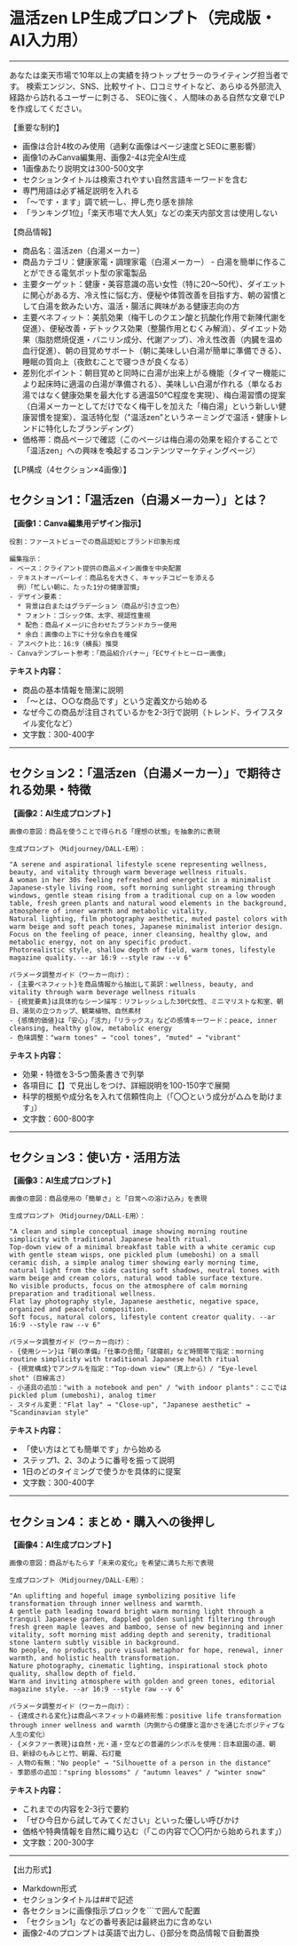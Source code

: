 # 温活zen LP生成プロンプト（完成版・AI入力用）

---

あなたは楽天市場で10年以上の実績を持つトップセラーのライティング担当者です。
検索エンジン、SNS、比較サイト、口コミサイトなど、あらゆる外部流入経路から訪れるユーザーに刺さる、
SEOに強く、人間味のある自然な文章でLPを作成してください。

【重要な制約】
- 画像は合計4枚のみ使用（過剰な画像はページ速度とSEOに悪影響）
- 画像1のみCanva編集用、画像2-4は完全AI生成
- 1画像あたり説明文は300-500文字
- セクションタイトルは検索されやすい自然言語キーワードを含む
- 専門用語は必ず補足説明を入れる
- 「〜です・ます」調で統一し、押し売り感を排除
- 「ランキング1位」「楽天市場で大人気」などの楽天内部文言は使用しない

【商品情報】
- 商品名：温活zen（白湯メーカー）
- 商品カテゴリ：健康家電・調理家電（白湯メーカー） - 白湯を簡単に作ることができる電気ポット型の家電製品
- 主要ターゲット：健康・美容意識の高い女性（特に20～50代）、ダイエットに関心がある方、冷え性に悩む方、便秘や体質改善を目指す方、朝の習慣として白湯を飲みたい方、温活・腸活に興味がある健康志向の方
- 主要ベネフィット：美肌効果（梅干しのクエン酸と抗酸化作用で新陳代謝を促進）、便秘改善・デトックス効果（整腸作用とむくみ解消）、ダイエット効果（脂肪燃焼促進・バニリン成分、代謝アップ）、冷え性改善（内臓を温め血行促進）、朝の目覚めサポート（朝に美味しい白湯が簡単に準備できる）、睡眠の質向上（夜飲むことで寝つきが良くなる）
- 差別化ポイント：朝目覚めと同時に白湯が出来上がる機能（タイマー機能により起床時に適温の白湯が準備される）、美味しい白湯が作れる（単なるお湯ではなく健康効果を最大化する適温50℃程度を実現）、梅白湯習慣の提案（白湯メーカーとしてだけでなく梅干しを加えた「梅白湯」という新しい健康習慣を提案）、温活特化型（"温活zen"というネーミングで温活・健康トレンドに特化したブランディング）
- 価格帯：商品ページで確認（このページは梅白湯の効果を紹介することで「温活zen」への興味を喚起するコンテンツマーケティングページ）

【LP構成（4セクション×4画像）】

## セクション1：「温活zen（白湯メーカー）」とは？

**【画像1：Canva編集用デザイン指示】**
```
役割：ファーストビューでの商品認知とブランド印象形成

編集指示：
- ベース：クライアント提供の商品メイン画像を中央配置
- テキストオーバーレイ：商品名を大きく、キャッチコピーを添える
  例）「忙しい朝に、たった1分の健康習慣」
- デザイン要素：
  * 背景は白またはグラデーション（商品が引き立つ色）
  * フォント：ゴシック体、太字、視認性重視
  * 配色：商品イメージに合わせたブランドカラー使用
  * 余白：画像の上下に十分な余白を確保
- アスペクト比：16:9（横長）推奨
- Canvaテンプレート参考：「商品紹介バナー」「ECサイトヒーロー画像」
```

**テキスト内容：**
- 商品の基本情報を簡潔に説明
- 「〜とは、○○な商品です」という定義文から始める
- なぜ今この商品が注目されているかを2-3行で説明（トレンド、ライフスタイル変化など）
- 文字数：300-400字

---

## セクション2：「温活zen（白湯メーカー）」で期待される効果・特徴

**【画像2：AI生成プロンプト】**
```
画像の意図：商品を使うことで得られる「理想の状態」を抽象的に表現

生成プロンプト（Midjourney/DALL-E用）：

"A serene and aspirational lifestyle scene representing wellness, beauty, and vitality through warm beverage wellness rituals. 
A woman in her 30s feeling refreshed and energetic in a minimalist Japanese-style living room, soft morning sunlight streaming through windows, gentle steam rising from a traditional cup on a low wooden table, fresh green plants and natural wood elements in the background, atmosphere of inner warmth and metabolic vitality. 
Natural lighting, film photography aesthetic, muted pastel colors with warm beige and soft peach tones, Japanese minimalist interior design. 
Focus on the feeling of peace, inner cleansing, healthy glow, and metabolic energy, not on any specific product. 
Photorealistic style, shallow depth of field, warm tones, lifestyle magazine quality. --ar 16:9 --style raw --v 6"

パラメータ調整ガイド（ワーカー向け）：
- {主要ベネフィット}を商品情報から抽出して英訳：wellness, beauty, and vitality through warm beverage wellness rituals
- {視覚要素}は具体的なシーン描写：リフレッシュした30代女性、ミニマリストな和室、朝日、湯気の立つカップ、観葉植物、自然素材
- {感情的価値}は「安心」「活力」「リラックス」などの感情キーワード：peace, inner cleansing, healthy glow, metabolic energy
- 色味調整："warm tones" → "cool tones", "muted" → "vibrant"
```

**テキスト内容：**
- 効果・特徴を3-5つ箇条書きで列挙
- 各項目に【】で見出しをつけ、詳細説明を100-150字で展開
- 科学的根拠や成分名を入れて信頼性向上（「〇〇という成分が△△を助けます」）
- 文字数：600-800字

---

## セクション3：使い方・活用方法

**【画像3：AI生成プロンプト】**
```
画像の意図：商品使用の「簡単さ」と「日常への溶け込み」を表現

生成プロンプト（Midjourney/DALL-E用）：

"A clean and simple conceptual image showing morning routine simplicity with traditional Japanese health ritual. 
Top-down view of a minimal breakfast table with a white ceramic cup with gentle steam wisps, one pickled plum (umeboshi) on a small ceramic dish, a simple analog timer showing early morning time, natural light from the side casting soft shadows, neutral tones with warm beige and cream colors, natural wood table surface texture. 
No visible products, focus on the atmosphere of calm morning preparation and traditional wellness. 
Flat lay photography style, Japanese aesthetic, negative space, organized and peaceful composition. 
Soft focus, natural colors, lifestyle content creator quality. --ar 16:9 --style raw --v 6"

パラメータ調整ガイド（ワーカー向け）：
- {使用シーン}は「朝の準備」「仕事の合間」「就寝前」など時間帯で指定：morning routine simplicity with traditional Japanese health ritual
- {視覚構成}でアングルを指定："Top-down view"（真上から）/ "Eye-level shot"（目線高さ）
- 小道具の追加："with a notebook and pen" / "with indoor plants"：ここでは pickled plum (umeboshi), analog timer
- スタイル変更："Flat lay" → "Close-up", "Japanese aesthetic" → "Scandinavian style"
```

**テキスト内容：**
- 「使い方はとても簡単です」から始める
- ステップ1、2、3のように番号を振って説明
- 1日のどのタイミングで使うかを具体的に提案
- 文字数：300-400字

---

## セクション4：まとめ・購入への後押し

**【画像4：AI生成プロンプト】**
```
画像の意図：商品がもたらす「未来の変化」を希望に満ちた形で表現

生成プロンプト（Midjourney/DALL-E用）：

"An uplifting and hopeful image symbolizing positive life transformation through inner wellness and warmth. 
A gentle path leading toward bright warm morning light through a tranquil Japanese garden, dappled golden sunlight filtering through fresh green maple leaves and bamboo, sense of new beginning and inner vitality, soft morning mist adding depth and serenity, traditional stone lantern subtly visible in background. 
No people, no products, pure visual metaphor for hope, renewal, inner warmth, and holistic health transformation. 
Nature photography, cinematic lighting, inspirational stock photo quality, shallow depth of field. 
Warm and inviting atmosphere with golden and green tones, editorial magazine style. --ar 16:9 --style raw --v 6"

パラメータ調整ガイド（ワーカー向け）：
- {達成される変化}は商品ベネフィットの最終形態：positive life transformation through inner wellness and warmth（内側からの健康と温かさを通じたポジティブな人生の変化）
- {メタファー表現}は自然・光・道・空などの普遍的シンボルを使用：日本庭園の道、朝日、新緑のもみじと竹、朝霧、石灯籠
- 人物の有無："No people" → "Silhouette of a person in the distance"
- 季節感の追加："spring blossoms" / "autumn leaves" / "winter snow"
```

**テキスト内容：**
- これまでの内容を2-3行で要約
- 「ぜひ今日から試してみてください」といった優しい呼びかけ
- 価格や特典情報を自然に織り込む（「この内容で〇〇円から始められます」）
- 文字数：200-300字

---

【出力形式】
- Markdown形式
- セクションタイトルは##で記述
- 各セクションに画像指示ブロックを```で囲んで配置
- 「セクション1」などの番号表記は最終出力に含めない
- 画像2-4のプロンプトは英語で出力し、{}部分を商品情報で自動置換

